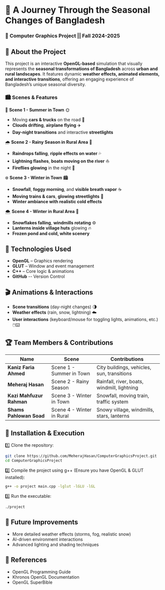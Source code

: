 # 🌿 A Journey Through the Seasonal Changes of Bangladesh  

### 🎨 **Computer Graphics Project || Fall 2024-2025**  

## 📌 About the Project  
This project is an interactive **OpenGL-based** simulation that visually represents the **seasonal transformations of Bangladesh** across **urban and rural landscapes**. It features dynamic **weather effects, animated elements, and interactive transitions**, offering an engaging experience of Bangladesh’s unique seasonal diversity.  

### 🏙️ **Scenes & Features**  
🔹 **Scene 1 - Summer in Town** 🌞  
- Moving **cars & trucks** on the road 🚗  
- **Clouds drifting**, **airplane flying** ✈️  
- **Day-night transitions** and interactive **streetlights**  

🌧️ **Scene 2 - Rainy Season in Rural Area** 🌾  
- **Raindrops falling**, **ripple effects on water** 💦  
- **Lightning flashes**, **boats moving on the river** ⛵  
- **Fireflies glowing** in the night 🌟  

❄️ **Scene 3 - Winter in Town** 🏙️  
- **Snowfall**, **foggy morning**, and **visible breath vapor** ☕  
- **Moving trains & cars**, **glowing streetlights** 🚉  
- **Winter ambiance with realistic cold effects**  

🌨️ **Scene 4 - Winter in Rural Area** 🏡  
- **Snowflakes falling**, **windmills rotating** ⚙️  
- **Lanterns inside village huts** glowing 🔥  
- **Frozen pond and cold, white scenery**  

## 🔧 Technologies Used  
- **OpenGL** – Graphics rendering  
- **GLUT** – Window and event management  
- **C++** – Core logic & animations
- **GitHub** -- Version Control

## 🎬 Animations & Interactions  
- **Scene transitions** (day-night changes) 🌗  
- **Weather effects** (rain, snow, lightning) ☁️  
- **User interactions** (keyboard/mouse for toggling lights, animations, etc.) 🖱️⌨️  

## 🏆 Team Members & Contributions  
| **Name**                | **Scene**                   | **Contributions**          |  
|-------------------------|----------------------------|----------------------------|  
| **Kaniz Faria Ahmed**   | Scene 1 - Summer in Town   | City buildings, vehicles, sun, transitions |  
| **Meheraj Hasan**       | Scene 2 - Rainy Season     | Rainfall, river, boats, windmill, lightning |  
| **Kazi Mahfuzur Rahman**| Scene 3 - Winter in Town   | Snowfall, moving train, traffic system |  
| **Shams Pahlowan Soad** | Scene 4 - Winter in Rural  | Snowy village, windmills, stars, lanterns |  

## 🚀 Installation & Execution  
1️⃣ Clone the repository:  
```bash
git clone https://github.com/MeherajHasan/ComputerGraphicsProject.git
cd ComputerGraphicsProject
 ```
2️⃣ Compile the project using g++ (Ensure you have OpenGL & GLUT installed):
```bash
g++ -o project main.cpp -lglut -lGLU -lGL
 ```
3️⃣ Run the executable:
```bash
./project
 ```

## 🎯 Future Improvements
- More detailed weather effects (storms, fog, realistic snow)
- AI-driven environment interactions
- Advanced lighting and shading techniques

## 📜 References
- OpenGL Programming Guide
- Khronos OpenGL Documentation
- OpenGL SuperBible
